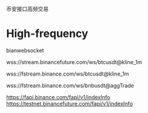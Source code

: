 币安接口高频交易
# High-frequency
bianwebsocket

wss://stream.binancefuture.com/ws/btcusdt@kline_1m

wss://fstream.binance.com/ws/btcusdt@kline_1m

wss://fstream.binance.com/ws/bnbusdt@aggTrade


https://fapi.binance.com/fapi/v1/indexInfo
https://testnet.binancefuture.com/fapi/v1/indexInfo
